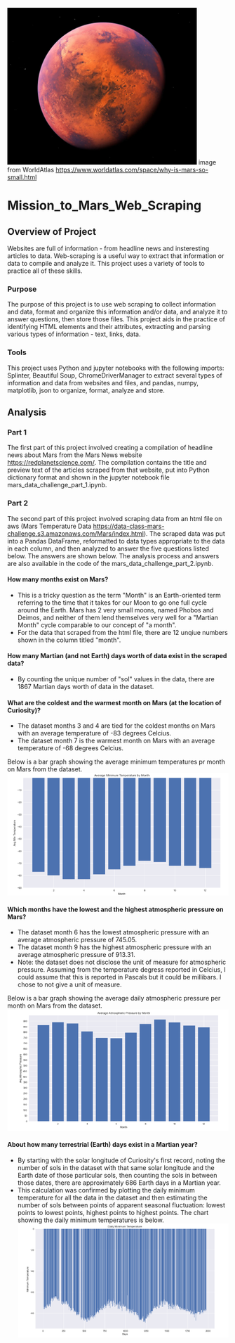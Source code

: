 ![The planet Mars](https://github.com/bnidam/Mission_to_Mars_Web_Scraping/blob/main/Resources/Mars.png) image from WorldAtlas https://www.worldatlas.com/space/why-is-mars-so-small.html

# Mission_to_Mars_Web_Scraping

## Overview of Project
Websites are full of information - from headline news and insteresting articles to data. Web-scraping is a useful way to extract that information or data to compile and analyze it. This project uses a variety of tools to practice all of these skills.

### Purpose
The purpose of this project is to use web scraping to collect information and data, format and organize this information and/or data, and analyze it to answer questions, then store those files. This project aids in the practice of identifying HTML elements and their attributes, extracting and parsing various types of information - text, links, data.

### Tools
This project uses Python and jupyter notebooks with the following imports: Splinter, Beautiful Soup, ChromeDriverManager to extract several types of information and data from websites and files, and pandas, numpy, matplotlib, json to organize, format, analyze and store. 

## Analysis 

### Part 1
The first part of this project involved creating a compilation of headline news about Mars from the Mars News website https://redplanetscience.com/.  The compilation contains the title and preview text of the articles scraped from that website, put into Python dictionary format and shown in the jupyter notebook file mars_data_challenge_part_1.ipynb.

### Part 2
The second part of this project involved scraping data from an html file on aws (Mars Temperature Data https://data-class-mars-challenge.s3.amazonaws.com/Mars/index.html). The scraped data was put into a Pandas DataFrame, reformatted to data types appropriate to the data in each column, and then analyzed to answer the five questions listed below. The answers are shown below. The analysis process and answers are also available in the code of the mars_data_challenge_part_2.ipynb.

#### How many months exist on Mars?
- This is a tricky question as the term "Month" is an Earth-oriented term referring to the time that it takes for our Moon to go one full cycle around the Earth. Mars has 2 very small moons, named Phobos and Deimos, and neither of them lend themselves very well for a "Martian Month" cycle comparable to our concept of "a month".
- For the data that scraped from the html file, there are 12 unqiue numbers shown in the column titled "month". 

#### How many Martian (and not Earth) days worth of data exist in the scraped data?
- By counting the unique number of "sol" values in the data, there are 1867 Martian days worth of data in the dataset. 

#### What are the coldest and the warmest month on Mars (at the location of Curiosity)?
- The dataset months 3 and 4 are tied for the coldest months on Mars with an average temperature of -83 degrees Celcius.
- The dataset month 7 is the warmest month on Mars with an average temperature of -68 degrees Celcius. 

Below is a bar graph showing the average minimum temperatures pr month on Mars from the dataset.
![Bar chart: Average Miinimum Temperatures by Month](https://github.com/bnidam/Mission_to_Mars_Web_Scraping/blob/main/Resources/Avg_Min_Temp_Month.png)

#### Which months have the lowest and the highest atmospheric pressure on Mars?
- The dataset month 6 has the lowest atmospheric pressure with an average atmospheric pressure of 745.05.
- The dataset month 9 has the highest atmospheric pressure with an average atmospheric pressure of 913.31.
- Note: the dataset does not disclose the unit of measure for atmospheric pressure. Assuming from the temperature degress reported in Celcius, I could assume that this is reported in Pascals but it could be millibars. I chose to not give a unit of measure.

Below is a bar graph showing the average daily atmospheric pressure per month on Mars from the dataset.
![Bar chart: Average Atmospheric Pressure by Month](https://github.com/bnidam/Mission_to_Mars_Web_Scraping/blob/main/Resources/Avg_Atmos_Press_Month.png)

#### About how many terrestrial (Earth) days exist in a Martian year? 
- By starting with the solar longitude of Curiosity's first record, noting the number of sols in the dataset with that same solar longitude and the Earth date of those particular sols, then counting the sols in between those dates, there are approximately 686 Earth days in a Martian year.
- This calculation was confirmed by plotting the daily minimum temperature for all the data in the dataset and then estimating the number of sols between points of apparent seasonal fluctuation: lowest points to lowest points, highest points to highest points. The chart showing the daily minimum temperatures is below.
![chart: Daily Minimum Temperatures](https://github.com/bnidam/Mission_to_Mars_Web_Scraping/blob/main/Resources/Daily_Min_Temp.png)